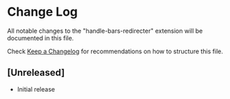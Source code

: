 # Change Log

All notable changes to the "handle-bars-redirecter" extension will be documented in this file.

Check [Keep a Changelog](http://keepachangelog.com/) for recommendations on how to structure this file.

## [Unreleased]

- Initial release